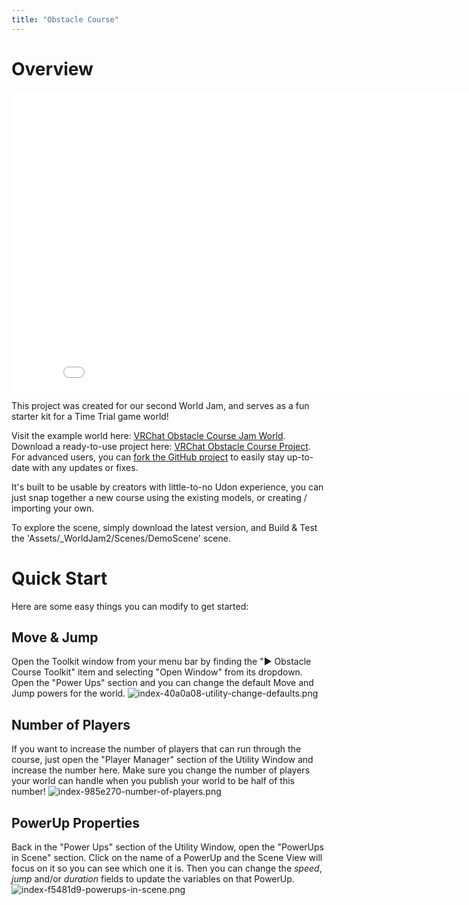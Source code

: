 ```yaml
---
title: "Obstacle Course"
---
```

# Overview
<iframe class="embedly-embed" src="//cdn.embedly.com/widgets/media.html?src=https%3A%2F%2Fwww.youtube.com%2Fembed%2Fid3VqPUy_rY%3Ffeature%3Doembed&display_name=YouTube&url=https%3A%2F%2Fwww.youtube.com%2Fwatch%3Fv%3Did3VqPUy_rY&image=https%3A%2F%2Fi.ytimg.com%2Fvi%2Fid3VqPUy_rY%2Fhqdefault.jpg&key=f2aa6fc3595946d0afc3d76cbbd25dc3&type=text%2Fhtml&schema=youtube" width="854" height="480" scrolling="no" title="YouTube embed" frameborder="0" allow="autoplay; fullscreen" allowfullscreen="true"></iframe>

This project was created for our second World Jam, and serves as a fun starter kit for a Time Trial game world!

Visit the example world here: [VRChat Obstacle Course Jam World](https://vrchat.com/home/world/wrld_39c422c4-ab87-4cc1-a4d1-390af2e45c74).
Download a ready-to-use project here: [VRChat Obstacle Course Project](https://github.com/vrchat/VRChat-Obstacle-Jam/releases/download/1.0.3/obstacle-jam-public_v1.0.3.zip).
For advanced users, you can [fork the GitHub project](https://github.com/vrchat/VRChat-Obstacle-Jam) to easily stay up-to-date with any updates or fixes.

It's built to be usable by creators with little-to-no Udon experience, you can just snap together a new course using the existing models, or creating / importing your own.

To explore the scene, simply download the latest version, and Build & Test the 'Assets/_WorldJam2/Scenes/DemoScene' scene.

# Quick Start
Here are some easy things you can modify to get started:

## Move & Jump
Open the Toolkit window from your menu bar by finding the "▶ Obstacle Course Toolkit" item and selecting "Open Window" from its dropdown. Open the "Power Ups" section and you can change the default Move and Jump powers for the world.
![index-40a0a08-utility-change-defaults.png](/creators.vrchat.com/images/worlds/index-40a0a08-utility-change-defaults.png)

## Number of Players
If you want to increase the number of players that can run through the course, just open the "Player Manager" section of the Utility Window and increase the number here. Make sure you change the number of players your world can handle when you publish your world to be half of this number!
![index-985e270-number-of-players.png](/creators.vrchat.com/images/worlds/index-985e270-number-of-players.png)

## PowerUp Properties
Back in the "Power Ups" section of the Utility Window, open the "PowerUps in Scene" section. Click on the name of a PowerUp and the Scene View will focus on it so you can see which one it is. Then you can change the _speed_, _jump_ and/or _duration_ fields to update the variables on that PowerUp.
![index-f5481d9-powerups-in-scene.png](/creators.vrchat.com/images/worlds/index-f5481d9-powerups-in-scene.png)

